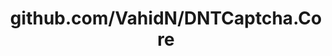 ---
layout: post
title: github.com/VahidN/DNTCaptcha.Core
categories: link
tags: [انگلیسی, برنامه‌نویسی]
---